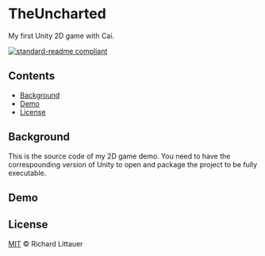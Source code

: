 ﻿# TheUncharted
My first Unity 2D game with Cai. 

[![standard-readme compliant](https://img.shields.io/badge/readme%20style-standard-brightgreen.svg?style=flat-square)](https://github.com/RichardLitt/standard-readme)

## Contents

- [Background](#Background)
- [Demo](#Demo)
- [License](#License)

## Background

This is the source code of my 2D game demo. You need to have the correspounding version of Unity to open and package the project to be fully executable. 

## Demo


## License

[MIT](LICENSE) © Richard Littauer
